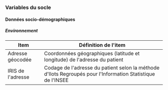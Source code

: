 ### Variables du socle

#### Données socio-démographiques

##### Environnement

| Item              | Définition de l'item                                                                                        |
|-------------------|-------------------------------------------------------------------------------------------------------------|
| Adresse géocodée  | Coordonnées géographiques (latitude et longitude) de l'adresse du patient                                   |
| IRIS de l'adresse | Codage de l'adresse du patient selon la méthode d'Ilots Regroupés pour l'Information Statistique de l'INSEE |
